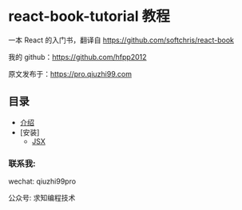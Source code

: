 # react-book-tutorial 教程

一本 React 的入门书，翻译自 https://github.com/softchris/react-book

我的 github：https://github.com/hfpp2012

原文发布于：https://pro.qiuzhi99.com

## 目录

- [介绍](README.md)
- [安装]
  - [JSX](chapters/1-basics/jsx.zh-CN.md)

### 联系我:

wechat: qiuzhi99pro

公众号: 求知编程技术

